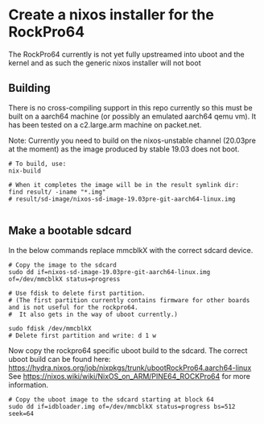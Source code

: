 # Create a nixos installer for the RockPro64

The RockPro64 currently is not yet fully upstreamed into uboot and the kernel and as such the generic nixos installer will not boot


## Building

There is no cross-compiling support in this repo currently so this must be built on a aarch64 machine (or possibly an emulated aarch64 qemu vm).
It has been tested on a c2.large.arm machine on packet.net.

Note: Currently you need to build on the nixos-unstable channel (20.03pre at the moment) as the image produced by stable 19.03 does not boot.

```
# To build, use:
nix-build

# When it completes the image will be in the result symlink dir:
find result/ -iname "*.img"
# result/sd-image/nixos-sd-image-19.03pre-git-aarch64-linux.img


```

## Make a bootable sdcard


In the below commands replace mmcblkX with the correct sdcard device.

```
# Copy the image to the sdcard
sudo dd if=nixos-sd-image-19.03pre-git-aarch64-linux.img of=/dev/mmcblkX status=progress

# Use fdisk to delete first partition. 
# (The first partition currently contains firmware for other boards and is not useful for the rockpro64.
#  It also gets in the way of uboot currently.)

sudo fdisk /dev/mmcblkX
# Delete first partition and write: d 1 w
```

Now copy the rockpro64 specific uboot build to the sdcard.
The correct uboot build can be found here: <https://hydra.nixos.org/job/nixpkgs/trunk/ubootRockPro64.aarch64-linux>
See <https://nixos.wiki/wiki/NixOS_on_ARM/PINE64_ROCKPro64> for more information.
```
# Copy the uboot image to the sdcard starting at block 64
sudo dd if=idbloader.img of=/dev/mmcblkX status=progress bs=512 seek=64

```
